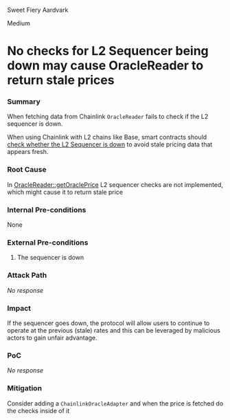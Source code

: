 Sweet Fiery Aardvark

Medium

# No checks for L2 Sequencer being down may cause OracleReader to return stale prices

### Summary

When fetching data from Chainlink `OracleReader` fails to check if the L2 sequencer is down.

When using Chainlink with L2 chains like Base, smart contracts should [check whether the L2 Sequencer is down](https://medium.com/Bima-Labs/chainlink-oracle-defi-attacks-93b6cb6541bf#0faf) to avoid stale pricing data that appears fresh.

### Root Cause

In [OracleReader::getOraclePrice](https://github.com/sherlock-audit/2024-12-plaza-finance/tree/main/plaza-evm/src/OracleReader.sol#L55-L76)  L2 sequencer checks are not implemented, which might cause it to return stale price

### Internal Pre-conditions

None

### External Pre-conditions

1. The sequencer is down

### Attack Path

_No response_

### Impact

If the sequencer goes down, the protocol will allow users to continue to operate at the previous (stale) rates and this can be leveraged by malicious actors to gain unfair advantage.


### PoC

_No response_

### Mitigation

Consider adding a `ChainlinkOracleAdapter` and when the price is fetched do the checks inside of it 